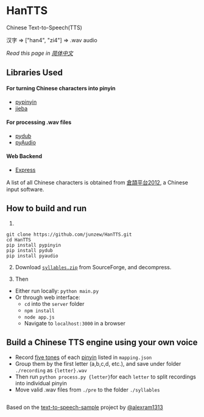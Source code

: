 # HanTTS

Chinese Text-to-Speech(TTS)

汉字 => ["han4", "zi4"] => .wav audio

*Read this page in [简体中文](https://github.com/junzew/HanTTS/blob/master/README.zh.md)*
## Libraries Used

#### For turning Chinese characters into pinyin
- [pypinyin](https://github.com/mozillazg/python-pinyin)
- [jieba](https://github.com/fxsjy/jieba)

#### For processing .wav files
- [pydub](https://github.com/jiaaro/pydub)
- [pyAudio](https://people.csail.mit.edu/hubert/pyaudio/)

#### Web Backend
- [Express](https://expressjs.com)

A list of all Chinese characters is obtained from [倉頡平台2012](https://chinese.stackexchange.com/questions/22484/list-of-all-traditional-chinese-characters), a Chinese input software.

## How to build and run

1. 
```
git clone https://github.com/junzew/HanTTS.git
cd HanTTS
pip install pypinyin
pip install pydub
pip install pyaudio
```

2. Download [`syllables.zip`](https://sourceforge.net/projects/hantts/files/?source=navbar) from SourceForge, and decompress.

3. Then 
* Either run locally: `python main.py` 
* Or through web interface:
	- `cd` into the `server` folder
	- `npm install`
	- `node app.js`
	- Navigate to `localhost:3000` in a browser

## Build a Chinese TTS engine using your own voice
- Record [five tones](https://en.wikipedia.org/wiki/Pinyin#Tones) of each [pinyin](https://en.wikipedia.org/wiki/Pinyin_table) listed in `mapping.json`
- Group them by the first letter (a,b,c,d, etc.), and save under folder `./recording` as `{letter}.wav`
- Then run `python process.py {letter}`for each `letter` to split recordings into individual pinyin
- Move valid .wav files from `./pre` to the folder `./syllables`
##
Based on the [text-to-speech-sample](https://github.com/alexram1313/text-to-speech-sample) project by [@alexram1313](https://github.com/alexram1313)